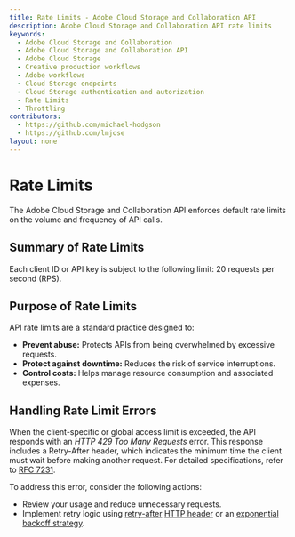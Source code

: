 ```yaml
---
title: Rate Limits - Adobe Cloud Storage and Collaboration API
description: Adobe Cloud Storage and Collaboration API rate limits
keywords:
  - Adobe Cloud Storage and Collaboration
  - Adobe Cloud Storage and Collaboration API
  - Adobe Cloud Storage
  - Creative production workflows   
  - Adobe workflows
  - Cloud Storage endpoints
  - Cloud Storage authentication and autorization
  - Rate Limits
  - Throttling
contributors:
  - https://github.com/michael-hodgson
  - https://github.com/lmjose
layout: none
---
```


# Rate Limits

The Adobe Cloud Storage and Collaboration API enforces default rate limits on the volume and frequency of API calls.

## Summary of Rate Limits

Each client ID or API key is subject to the following limit: 20 requests per second (RPS).

## Purpose of Rate Limits

API rate limits are a standard practice designed to:

- **Prevent abuse:** Protects APIs from being overwhelmed by excessive requests.
- **Protect against downtime:** Reduces the risk of service interruptions.
- **Control costs:** Helps manage resource consumption and associated expenses.

## Handling Rate Limit Errors

When the client-specific or global access limit is exceeded, the API responds with an _HTTP 429 Too Many Requests_ error. This response includes a Retry-After header, which indicates the minimum time the client must wait before making another request. For detailed specifications, refer to [RFC 7231](https://datatracker.ietf.org/doc/html/rfc7231#section-7.1.3).

To address this error, consider the following actions:

- Review your usage and reduce unnecessary requests.
- Implement retry logic using [retry-after](https://developer.mozilla.org/en-US/docs/Web/HTTP/Reference/Headers/Retry-After) [HTTP header](https://developer.mozilla.org/en-US/docs/Web/HTTP/Headers/Retry-After) or an [exponential backoff strategy](https://en.wikipedia.org/wiki/Exponential_backoff).
